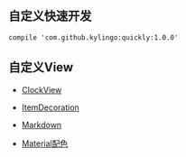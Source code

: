 ## 自定义快速开发
`compile 'com.github.kylingo:quickly:1.0.0'`

## 自定义View

- [ClockView](./ClockView.md)

- [ItemDecoration](./ItemDecoration.md)

- [Markdown](./WebMarkdown.md)

- [Material配色](https://www.materialpalette.com)